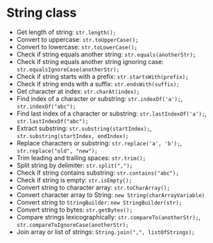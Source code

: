 # String class
- Get length of string: `str.length();`
- Convert to uppercase: `str.toUpperCase();`
- Convert to lowercase: `str.toLowerCase();`
- Check if string equals another string: `str.equals(anotherStr);`
- Check if string equals another string ignoring case: `str.equalsIgnoreCase(anotherStr);`
- Check if string starts with a prefix: `str.startsWith(prefix);`
- Check if string ends with a suffix: `str.endsWith(suffix);`
- Get character at index: `str.charAt(index);`
- Find index of a character or substring: `str.indexOf('a');`, `str.indexOf("abc");`
- Find last index of a character or substring: `str.lastIndexOf('a');`, `str.lastIndexOf("abc");`
- Extract substring: `str.substring(startIndex);`, `str.substring(startIndex, endIndex);`
- Replace characters or substring: `str.replace('a', 'b');`, `str.replace("old", "new");`
- Trim leading and trailing spaces: `str.trim();`
- Split string by delimiter: `str.split(",");`
- Check if string contains substring: `str.contains("abc");`
- Check if string is empty: `str.isEmpty();`
- Convert string to character array: `str.toCharArray();`
- Convert character array to String: `new String(charArrayVariable)`
- Convert string to `StringBuilder`: `new StringBuilder(str);`
- Convert string to bytes: `str.getBytes();`
- Compare strings lexicographically: `str.compareTo(anotherStr);`, `str.compareToIgnoreCase(anotherStr);`
- Join array or list of strings: `String.join(",", listOfStrings);`
